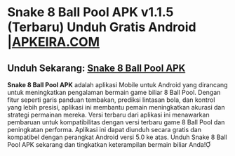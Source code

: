﻿#  Snake 8 Ball Pool APK v1.1.5 (Terbaru) Unduh Gratis Android |[APKEIRA.COM](http://apkeira.com/)
##  Unduh Sekarang: [Snake 8 Ball Pool APK](https://tinyurl.com/42a97n64)

**Snake 8 Ball Pool APK** adalah aplikasi Mobile untuk Android yang dirancang untuk meningkatkan pengalaman bermain game biliar 8 Ball Pool. Dengan fitur seperti garis panduan tembakan, prediksi lintasan bola, dan kontrol yang lebih presisi, aplikasi ini membantu pemain meningkatkan akurasi dan strategi permainan mereka. Versi terbaru dari aplikasi ini menawarkan pembaruan untuk kompatibilitas dengan versi terbaru game 8 Ball Pool dan peningkatan performa. Aplikasi ini dapat diunduh secara gratis dan kompatibel dengan perangkat Android versi 5.0 ke atas. Unduh Snake 8 Ball Pool APK sekarang dan tingkatkan keterampilan bermain biliar Anda!
